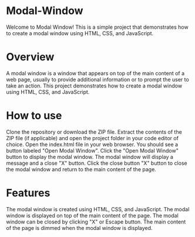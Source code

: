 # Modal-Window

Welcome to Modal Window! This is a simple project that demonstrates how to create a modal window using HTML, CSS, and JavaScript.

# Overview

A modal window is a window that appears on top of the main content of a web page, usually to provide additional information or to prompt the user to take an action. This project demonstrates how to create a modal window using HTML, CSS, and JavaScript.

# How to use

Clone the repository or download the ZIP file.
Extract the contents of the ZIP file (if applicable) and open the project folder in your code editor of choice.
Open the index.html file in your web browser. You should see a button labeled "Open Modal Window".
Click the "Open Modal Window" button to display the modal window.
The modal window will display a message and a close "X" button.
Click the close button "X" button to close the modal window and return to the main content of the page.

# Features

The modal window is created using HTML, CSS, and JavaScript.
The modal window is displayed on top of the main content of the page.
The modal window can be closed by clicking "X" or Escape button.
The main content of the page is dimmed when the modal window is displayed.
